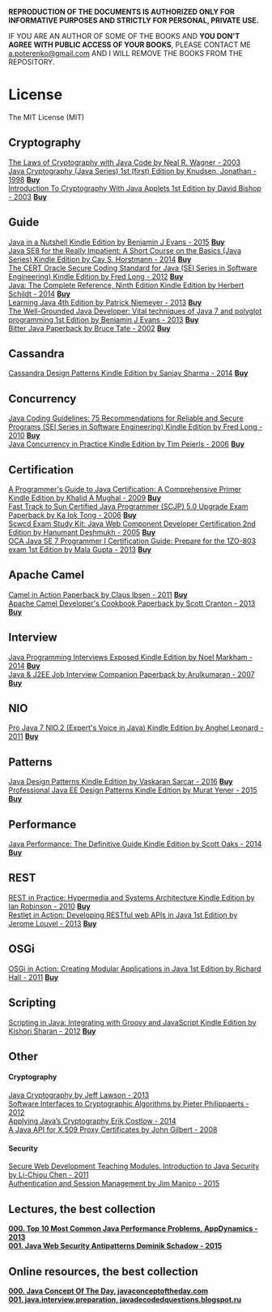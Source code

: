 **REPRODUCTION OF THE DOCUMENTS IS AUTHORIZED ONLY FOR INFORMATIVE PURPOSES AND STRICTLY FOR PERSONAL, PRIVATE USE.**  

IF YOU ARE AN AUTHOR OF SOME OF THE BOOKS AND **YOU DON'T AGREE WITH PUBLIC ACCESS OF YOUR BOOKS**, PLEASE CONTACT ME <a.poterenko@gmail.com> AND I WILL REMOVE THE BOOKS FROM THE REPOSITORY.  

# License

The MIT License (MIT)

## Cryptography

[The Laws of Cryptography with Java Code by Neal R. Wagner - 2003](%5BThe%20Laws%20of%20Cryptography%20with%20Java%20Code%20by%20Neal%20R.%20Wagner%20-%202003%5D.pdf)  
[Java Cryptography (Java Series) 1st (first) Edition by Knudsen, Jonathan - 1998](%5BJava%20Cryptography%20by%20Jonathan%20B.%20Knudsen%2C%20First%20Edition%20-%201998%5D.pdf)  [**Buy**](http://www.amazon.com/Java-Cryptography-first-Knudsen-Jonathan/dp/B00BUFLMR4/ref=sr_1_1?s=books&ie=UTF8&qid=1462742695&sr=1-1&keywords=Java+Cryptography+by+Jonathan+B.+Knudsen%2C+First+Edition)  
[Introduction To Cryptography With Java Applets 1st Edition by David Bishop - 2003](%5BIntroduction%20To%20Cryptography%20With%20Java%20Applets%201st%20Edition%20by%20David%20Bishop%20-%202003%5D.pdf)  [**Buy**](http://www.amazon.com/Introduction-Cryptography-Applets-David-Bishop/dp/0763722073)  

## Guide

[Java in a Nutshell Kindle Edition by Benjamin J Evans - 2015](%5BJava%20in%20a%20Nutshell%20Kindle%20Edition%20by%20Benjamin%20J%20Evans%20-%202015%5D.pdf)  [**Buy**](https://www.amazon.com/Java-Nutshell-Benjamin-J-Evans-ebook/dp/B00OL0853O/ref=mt_kindle?_encoding=UTF8&me=)  
[Java SE8 for the Really Impatient: A Short Course on the Basics (Java Series) Kindle Edition by Cay S. Horstmann - 2014](%5BJava%20SE8%20for%20the%20Really%20Impatient%20A%20Short%20Course%20on%20the%20Basics%20(Java%20Series)%20Kindle%20Edition%20by%20Cay%20S.%20Horstmann%20-%202014%5D.pdf)  [**Buy**](https://www.amazon.com/Java-SE8-Really-Impatient-Course-ebook/dp/B00HSH2QT6/ref=mt_kindle?_encoding=UTF8&me=)  
[The CERT Oracle Secure Coding Standard for Java (SEI Series in Software Engineering) Kindle Edition by Fred Long - 2012](%5BThe%20CERT%20Oracle%20Secure%20Coding%20Standard%20for%20Java%20(SEI%20Series%20in%20Software%20Engineering)%20Kindle%20Edition%20by%20Fred%20Long%20-%202012%5D.pdf)  [**Buy**](https://www.amazon.com/Oracle-Secure-Standard-Software-Engineering-ebook/dp/B005LVNX5W/ref=mt_kindle?_encoding=UTF8&me=)  
[Java: The Complete Reference, Ninth Edition Kindle Edition by Herbert Schildt - 2014](%5BJava%20The%20Complete%20Reference%2C%20Ninth%20Edition%20Kindle%20Edition%20by%20Herbert%20Schildt%20-%202014%5D.pdf)  [**Buy**](https://www.amazon.com/Java-Complete-Reference-Herbert-Schildt-ebook/dp/B00HSO0X6C/ref=mt_kindle?_encoding=UTF8&me=)  
[Learning Java 4th Edition by Patrick Niemeyer - 2013](%5BLearning%20Java%204th%20Edition%20by%20Patrick%20Niemeyer%20-%202013%5D.pdf)  [**Buy**](https://www.amazon.com/Learning-Java-Patrick-Niemeyer/dp/1449319246/ref=mt_paperback?_encoding=UTF8&me=)  
[The Well-Grounded Java Developer: Vital techniques of Java 7 and polyglot programming 1st Edition by Benjamin J Evans - 2013](%5BThe%20Well-Grounded%20Java%20Developer%20Vital%20techniques%20of%20Java%207%20and%20polyglot%20programming%201st%20Edition%20by%20Benjamin%20J%20Evans%20-%202013%5D.pdf)  [**Buy**](https://www.amazon.com/Well-Grounded-Java-Developer-techniques-programming/dp/1617290068/ref=sr_1_1?s=books&ie=UTF8&qid=1474743088&sr=1-1&keywords=The+Well-Grounded+Java+Developer+www.it-)   
[Bitter Java Paperback by Bruce Tate - 2002](%5BBitter%20Java%20Paperback%20by%20Bruce%20Tate%20-%202002%5D.pdf)  [**Buy**](https://www.amazon.com/Bitter-Java-Bruce-Tate/dp/193011043X/ref=sr_1_1?s=books&ie=UTF8&qid=1474744350&sr=1-1&keywords=Bitter+Java)  

## Cassandra

[Cassandra Design Patterns Kindle Edition by Sanjay Sharma - 2014](%5BCassandra%20Design%20Patterns%20Kindle%20Edition%20by%20Sanjay%20Sharma%20-%202014%5D.pdf)  [**Buy**](https://www.amazon.com/Cassandra-Design-Patterns-Sanjay-Sharma-ebook/dp/B00I2ORN2E/ref=sr_1_2?s=digital-text&ie=UTF8&qid=1469871927&sr=1-2&keywords=Cassandra+Design+Patterns#nav-subnav)  

## Concurrency

[Java Coding Guidelines: 75 Recommendations for Reliable and Secure Programs (SEI Series in Software Engineering) Kindle Edition by Fred Long - 2010](%5BJava%20Coding%20Guidelines%2075%20Recommendations%20for%20Reliable%20and%20Secure%20Programs%20(SEI%20Series%20in%20Software%20Engineering)%20Kindle%20Edition%20by%20Fred%20Long%20-%202010%5D.pdf)  [**Buy**](https://www.amazon.com/Java-Coding-Guidelines-Recommendations-Engineering-ebook/dp/B00EQ8D31A/ref=mt_kindle?_encoding=UTF8&me=)  
[Java Concurrency in Practice Kindle Edition by Tim Peierls - 2006](%5BJava%20Concurrency%20in%20Practice%20Kindle%20Edition%20by%20Tim%20Peierls%20-%202006%5D.pdf)  [**Buy**](https://www.amazon.com/Java-Concurrency-Practice-Tim-Peierls-ebook/dp/B004V9OA84/ref=mt_kindle?_encoding=UTF8&me=)  

## Certification

[A Programmer's Guide to Java Certification: A Comprehensive Primer Kindle Edition by Khalid A Mughal - 2009](%5BA%20Programmer's%20Guide%20to%20Java%20Certification%20A%20Comprehensive%20Primer%20Kindle%20Edition%20by%20Khalid%20A%20Mughal%20-%202009%5D.pdf)  [**Buy**](https://www.amazon.com/Programmers-Guide-Java-Certification-Comprehensive-ebook/dp/B001QL5N4A/ref=mt_kindle?_encoding=UTF8&me=)  
[Fast Track to Sun Certified Java Programmer (SCJP) 5.0 Upgrade Exam Paperback by Ka Iok Tong - 2006](%5BFast%20Track%20to%20Sun%20Certified%20Java%20Programmer%20(SCJP)%205.0%20Upgrade%20Exam%20Paperback%20by%20Ka%20Iok%20Tong%20-%202006%5D.pdf)  [**Buy**](https://www.amazon.com/Fast-Track-Certified-Programmer-Upgrade/dp/143030393X/ref=sr_1_1?s=digital-text&ie=UTF8&qid=1474742989&sr=8-1&keywords=Fast+Track+to+Sun+Certified+Java)  
[Scwcd Exam Study Kit: Java Web Component Developer Certification 2nd Edition by Hanumant Deshmukh - 2005](%5BScwcd%20Exam%20Study%20Kit%20Java%20Web%20Component%20Developer%20Certification%202nd%20Edition%20by%20Hanumant%20Deshmukh%20-%202005%5D.pdf)  [**Buy**](https://www.amazon.com/Scwcd-Exam-Study-Kit-Certification/dp/1932394389/ref=dp_ob_title_bk)  
[OCA Java SE 7 Programmer I Certification Guide: Prepare for the 1ZO-803 exam 1st Edition by Mala Gupta - 2013](%5BOCA%20Java%20SE%207%20Programmer%20I%20Certification%20Guide%20Prepare%20for%20the%201ZO-803%20exam%201st%20Edition%20by%20Mala%20Gupta%20-%202013%5D.pdf)  [**Buy**](https://www.amazon.com/OCA-Java-Programmer-Certification-Guide/dp/1617291048/ref=sr_1_1?s=books&ie=UTF8&qid=1474744398&sr=1-1&keywords=OCA+Java+SE+7+Programmer+I+Certification+Guide)  

## Apache Camel

[Camel in Action Paperback by Claus Ibsen - 2011](%5BCamel%20in%20Action%20Paperback%20by%20Claus%20Ibsen%20-%202011%5D.pdf)  [**Buy**](https://www.amazon.com/Camel-Action-Claus-Ibsen/dp/1935182366/ref=sr_1_cc_1?s=aps&ie=UTF8&qid=1474712056&sr=1-1-catcorr&keywords=Camel+in+Action)  
[Apache Camel Developer's Cookbook Paperback by Scott Cranton - 2013](%5BApache%20Camel%20Developer's%20Cookbook%20Paperback%20by%20Scott%20Cranton%20-%202013%5D.pdf)  [**Buy**](https://www.amazon.com/Developers-Cookbook-Integration-Accessible-Recipes/dp/1782170308/ref=sr_1_1?s=books&ie=UTF8&qid=1474712116&sr=1-1&keywords=Apache+Camel+Developer%27s+Cookbook)  

## Interview 

[Java Programming Interviews Exposed Kindle Edition by Noel Markham - 2014](%5BJava%20Programming%20Interviews%20Exposed%20Kindle%20Edition%20by%20Noel%20Markham%20-%202014%5D.pdf)  [**Buy**](https://www.amazon.com/Java-Programming-Interviews-Exposed-Markham-ebook/dp/B00IA4BHN2/ref=mt_kindle?_encoding=UTF8&me=#nav-subnav)  
[Java & J2EE Job Interview Companion Paperback by Arulkumaran - 2007](%5BJava%20%26%20J2EE%20Job%20Interview%20Companion%20Paperback%20by%20Arulkumaran%20-%202007%5D.pdf)  [**Buy**](https://www.amazon.com/Java-J2EE-Job-Interview-Companion/dp/B001T73U8M/ref=sr_1_2?s=digital-text&ie=UTF8&qid=1474709469&sr=8-2&keywords=Java+J2EE+Job+Interview+Companion)  

## NIO

[Pro Java 7 NIO.2 (Expert's Voice in Java) Kindle Edition by Anghel Leonard - 2011](%5BPro%20Java%207%20NIO.2%20(Expert's%20Voice%20in%20Java)%20Kindle%20Edition%20by%20Anghel%20Leonard%20-%202011%5D.pdf)  [**Buy**](https://www.amazon.com/Pro-Java-NIO-2-Experts-Voice-ebook/dp/B006JPPN0W/ref=mt_kindle?_encoding=UTF8&me=)  

## Patterns

[Java Design Patterns Kindle Edition by Vaskaran Sarcar - 2016](%5BJava%20Design%20Patterns%20Kindle%20Edition%20by%20Vaskaran%20Sarcar%20-%202016%5D.pdf)  [**Buy**](https://www.amazon.com/Java-Design-Patterns-Vaskaran-Sarcar-ebook/dp/B01CZY16VU/ref=sr_1_1?s=digital-text&ie=UTF8&qid=1469871978&sr=1-1&keywords=Java+Design+Patterns#nav-subnav)  
[Professional Java EE Design Patterns Kindle Edition by Murat Yener - 2015](%5BProfessional%20Java%20EE%20Design%20Patterns%20Kindle%20Edition%20by%20Murat%20Yener%20-%202015%5D.pdf)  [**Buy**](https://www.amazon.com/Professional-Java-EE-Design-Patterns-ebook/dp/B00R7S6AFC/ref=mt_kindle?_encoding=UTF8&me=)  

## Performance

[Java Performance: The Definitive Guide Kindle Edition by Scott Oaks - 2014](%5BJava%20Performance%20The%20Definitive%20Guide%20Kindle%20Edition%20by%20Scott%20Oaks%20-%202014%5D.pdf)  [**Buy**](https://www.amazon.com/Java-Performance-Definitive-Scott-Oaks-ebook/dp/B00JLTOZVQ/ref=mt_kindle?_encoding=UTF8&me=)  

## REST

[REST in Practice: Hypermedia and Systems Architecture Kindle Edition by Ian Robinson - 2010](%5BREST%20in%20Practice%20Hypermedia%20and%20Systems%20Architecture%20Kindle%20Edition%20by%20Ian%20Robinson%20-%202010%5D.pdf)  [**Buy**](https://www.amazon.com/REST-Practice-Hypermedia-Systems-Architecture-ebook/dp/B0046RERXY/ref=mt_kindle?_encoding=UTF8&me=#nav-subnav)  
[Restlet in Action: Developing RESTful web APIs in Java 1st Edition by Jerome Louvel - 2013](%5BRestlet%20in%20Action%20Developing%20RESTful%20web%20APIs%20in%20Java%201st%20Edition%20by%20Jerome%20Louvel%20-%202013%5D.pdf)  [**Buy**](https://www.amazon.com/Restlet-Action-Developing-RESTful-APIs/dp/193518234X/ref=sr_1_1?ie=UTF8&qid=1474710303&sr=8-1&keywords=Restlet+in+Action)  

## OSGi

[OSGi in Action: Creating Modular Applications in Java 1st Edition by Richard Hall - 2011](%5BOSGi%20in%20Action%20Creating%20Modular%20Applications%20in%20Java%201st%20Edition%20by%20Richard%20Hall%20-%202011%5D.pdf)  [**Buy**](https://www.amazon.com/OSGi-Action-Creating-Modular-Applications/dp/1933988916/ref=sr_1_1?s=digital-text&ie=UTF8&qid=1474711891&sr=8-1&keywords=OSGi+in+Action)  

## Scripting

[Scripting in Java: Integrating with Groovy and JavaScript Kindle Edition by Kishori Sharan - 2012](%5BScripting%20in%20Java%20Integrating%20with%20Groovy%20and%20JavaScript%20Kindle%20Edition%20by%20Kishori%20Sharan%20-%202012%5D.pdf)  [**Buy**](https://www.amazon.com/Scripting-Java-Integrating-Groovy-JavaScript-ebook/dp/B00OLET42G/ref=mt_kindle?_encoding=UTF8&me=)  

## Other

#### Cryptography
[Java Cryptography by Jeff Lawson - 2013](%5BJava%20Cryptography%20by%20Jeff%20Lawson%20-%202013%5D.pdf)  
[Software Interfaces to Cryptographic Algorithms by Pieter Philippaerts - 2012](%5BSoftware%20Interfaces%20to%20Cryptographic%20Algorithms%20by%20Pieter%20Philippaerts%20-%202012%5D.pdf)  
[Applying Java’s Cryptography Erik Costlow - 2014](%5BApplying%20Java's%20Cryptography%20Erik%20Costlow%20-%202014%5D.pdf)  
[A Java API for X.509 Proxy Certificates by John Gilbert - 2008](%5BA%20Java%20API%20for%20X.509%20Proxy%20Certificates%20by%20John%20Gilbert%20-%202008%5D.pdf)  

#### Security
[Secure Web Development Teaching Modules. Introduction to Java Security by Li-Chiou Chen - 2011](%5BSecure%20Web%20Development%20Teaching%20Modules.%20Introduction%20to%20Java%20Security%20by%20Li-Chiou%20Chen%20-%202011%5D.pdf)  
[Authentication and Session Management by Jim Manico - 2015](%5BAuthentication%20and%20Session%20Management%20by%20Jim%20Manico%20-%202015%5D.pdf)  

## Lectures, the best collection

[**000. Top 10 Most Common Java Performance Problems, AppDynamics - 2013**](%5BAPP_DYNAMICS%5D%5BTop%2010%20Most%20Common%20Java%20Performance%20Problems%20-%202013%5D.pdf)  
[**001. Java Web Security Antipatterns Dominik Schadow - 2015**](%5BJava%20Web%20Security%20Antipatterns%20Dominik%20Schadow%20-%202015%5D.pdf)  

## Online resources, the best collection

[**000. Java Concept Of The Day, javaconceptoftheday.com**](http://javaconceptoftheday.com)  
[**001. java.interview.preparation, javadecodedquestions.blogspot.ru**](http://javadecodedquestions.blogspot.ru)  